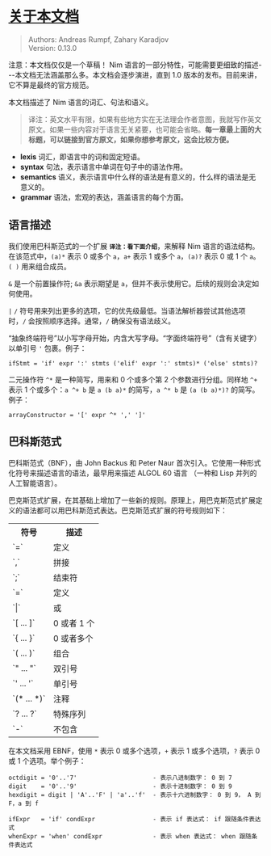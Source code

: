 # [关于本文档](http://nim-lang.org/docs/manual.html#about-this-document)

> Authors: Andreas Rumpf, Zahary Karadjov <br />
> Version: 0.13.0

注意：本文档仅仅是一个草稿！ Nim 语言的一部分特性，可能需要更细致的描述---本文档无法涵盖那么多。本文档会逐步演进，直到 1.0 版本的发布。目前来讲，它不算是最终的官方规范。

本文档描述了 Nim 语言的词汇、句法和语义。

> 译注：英文水平有限，如果有些地方实在无法理会作者意图，我就写作英文原文。如果一些内容对于语言无关紧要，也可能会省略。**每一章最上面的大标题，可以链接到官方原文，如果你想参考原文，这会比较方便。**
>
>
* **lexis** 词汇，即语言中的词和固定短语。
* **syntax** 句法，表示语言中单词在句子中的语法作用。
* **semantics** 语义，表示语言中什么样的语法是有意义的，什么样的语法是无意义的。
* **grammar** 语法，宏观的表达，涵盖语言的每个方面。

## 语言描述

我们使用巴科斯范式的一个扩展 **`译注：看下面介绍`**，来解释 Nim 语言的语法结构。在该范式中，`(a)*` 表示 0 或多个 `a`，`a+` 表示 1 或多个 `a`，`(a)?` 表示 0 或 1 个 `a`。`( )` 用来组合成员。

`&` 是一个前置操作符; `&a` 表示期望是 `a`，但并不表示使用它。后续的规则会决定如何使用。

`|` `/` 符号用来列出更多的选项，它的优先级最低。当语法解析器尝试其他选项时，`/` 会按照顺序选择。通常，`/` 确保没有语法歧义。

“抽象终端符号”以小写字母开始，内含大写字母。“字面终端符号”（含有关键字）以单引号 `'` 包裹。例子：

```ebnf
ifStmt = 'if' expr ':' stmts ('elif' expr ':' stmts)* ('else' stmts)?
```

二元操作符 `^*` 是一种简写，用来和 0 个或多个第 2 个参数进行分组。同样地 `^+` 表示 1 个或多个：`a ^+ b` 是 `a (b a)*` 的简写，`a ^* b` 是 `(a (b a)*)?` 的简写。例子：

```ebnf
arrayConstructor = '[' expr ^* ',' ']'
```

## 巴科斯范式

巴科斯范式（BNF），由 John Backus 和 Peter Naur 首次引入。它使用一种形式化符号来描述语言的语法，最早用来描述 ALGOL 60 语言 （一种和 Lisp 并列的人工智能语言）。

巴克斯范式扩展，在其基础上增加了一些新的规则。原理上，用巴克斯范式扩展定义的语法都可以用巴科斯范式表达。巴克斯范式扩展的符号规则如下：

<table>
<tr>
    <th>符号</th>
    <th>描述</th>
</tr>
<tr>
    <td>`=`</td>
    <td>定义</td>
</tr>
<tr>
    <td>`,`</td>
    <td>拼接</td>
</tr>
<tr>
    <td>`;`</td>
    <td>结束符</td>
</tr>
<tr>
    <td>`=`</td>
    <td>定义</td>
</tr>
<tr>
    <td>`|`</td>
    <td>或</td>
</tr>
<tr>
    <td>`[ ... ]`</td>
    <td>0 或者 1 个</td>
</tr>
<tr>
    <td>`{ ... }`</td>
    <td>0 或者多个</td>
</tr>
<tr>
    <td>`( ... )`</td>
    <td>组合</td>
</tr>
<tr>
    <td>`" ... "`</td>
    <td>双引号</td>
</tr>
<tr>
    <td>`' ... '`</td>
    <td>单引号</td>
</tr>
<tr>
    <td>`(* ... *)`</td>
    <td>注释</td>
</tr>
<tr>
    <td>`? ... ?`</td>
    <td>特殊序列</td>
</tr>
<tr>
    <td>`-`</td>
    <td>不包含</td>
</tr>
</table>

在本文档采用 EBNF，使用 `*` 表示 0 或多个选项，`+` 表示 1 或多个选项，`?` 表示 0 或 1 个选项。举个例子：

```ebnf
octdigit = '0'..'7'                     - 表示八进制数字： 0 到 7
digit    = '0'..'9'                     - 表示十进制数字： 0 到 9 
hexdigit = digit | 'A'..'F' | 'a'..'f'  - 表示十六进制数字： 0 到 9， A 到 F，a 到 f

ifExpr   = 'if' condExpr                - 表示 if 表达式： if 跟随条件表达式
whenExpr = 'when' condExpr              - 表示 when 表达式： when 跟随条件表达式
```